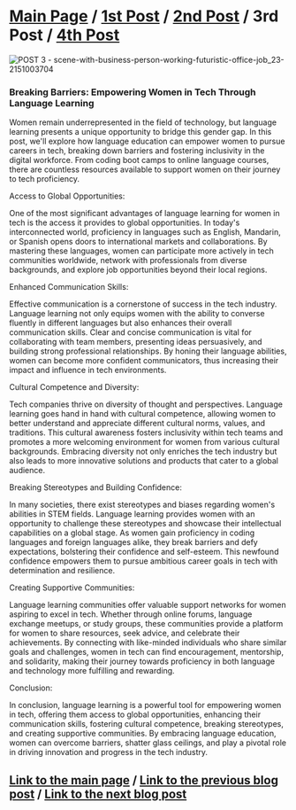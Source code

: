 # [Main Page](README.md) / [1st Post](postno1.md) / [2nd Post](postno2.md) / 3rd Post / [4th Post](postno4.md) 
![POST 3 - scene-with-business-person-working-futuristic-office-job_23-2151003704](https://github.com/23W-GBAC/Youssef.Daoud/assets/63427786/22583d06-637a-46da-803e-0d46a3ef5849)


### Breaking Barriers: Empowering Women in Tech Through Language Learning
Women remain underrepresented in the field of technology, but language learning presents a unique opportunity to bridge this gender gap. In this post, we'll explore how language education can empower women to pursue careers in tech, breaking down barriers and fostering inclusivity in the digital workforce. From coding boot camps to online language courses, there are countless resources available to support women on their journey to tech proficiency.

Access to Global Opportunities:

One of the most significant advantages of language learning for women in tech is the access it provides to global opportunities. In today's interconnected world, proficiency in languages such as English, Mandarin, or Spanish opens doors to international markets and collaborations. By mastering these languages, women can participate more actively in tech communities worldwide, network with professionals from diverse backgrounds, and explore job opportunities beyond their local regions.

Enhanced Communication Skills:

Effective communication is a cornerstone of success in the tech industry. Language learning not only equips women with the ability to converse fluently in different languages but also enhances their overall communication skills. Clear and concise communication is vital for collaborating with team members, presenting ideas persuasively, and building strong professional relationships. By honing their language abilities, women can become more confident communicators, thus increasing their impact and influence in tech environments.

Cultural Competence and Diversity:

Tech companies thrive on diversity of thought and perspectives. Language learning goes hand in hand with cultural competence, allowing women to better understand and appreciate different cultural norms, values, and traditions. This cultural awareness fosters inclusivity within tech teams and promotes a more welcoming environment for women from various cultural backgrounds. Embracing diversity not only enriches the tech industry but also leads to more innovative solutions and products that cater to a global audience.

Breaking Stereotypes and Building Confidence:

In many societies, there exist stereotypes and biases regarding women's abilities in STEM fields. Language learning provides women with an opportunity to challenge these stereotypes and showcase their intellectual capabilities on a global stage. As women gain proficiency in coding languages and foreign languages alike, they break barriers and defy expectations, bolstering their confidence and self-esteem. This newfound confidence empowers them to pursue ambitious career goals in tech with determination and resilience.

Creating Supportive Communities:

Language learning communities offer valuable support networks for women aspiring to excel in tech. Whether through online forums, language exchange meetups, or study groups, these communities provide a platform for women to share resources, seek advice, and celebrate their achievements. By connecting with like-minded individuals who share similar goals and challenges, women in tech can find encouragement, mentorship, and solidarity, making their journey towards proficiency in both language and technology more fulfilling and rewarding.

 Conclusion:

In conclusion, language learning is a powerful tool for empowering women in tech, offering them access to global opportunities, enhancing their communication skills, fostering cultural competence, breaking stereotypes, and creating supportive communities. By embracing language education, women can overcome barriers, shatter glass ceilings, and play a pivotal role in driving innovation and progress in the tech industry.

## [Link to the main page](README.md) / [Link to the previous blog post](postno2.md) / [Link to the next blog post](postno4.md)
